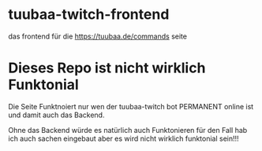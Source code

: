 # tuubaa-twitch-frontend
das frontend für die https://tuubaa.de/commands seite

# Dieses Repo ist nicht wirklich Funktonial
Die Seite Funktnoiert nur wen der tuubaa-twitch bot PERMANENT online ist und damit auch das Backend.

Ohne das Backend würde es natürlich auch Funktonieren für den Fall hab ich auch sachen eingebaut aber es wird nicht wirklich funktonial sein!!!
